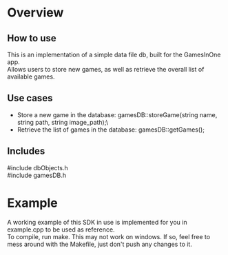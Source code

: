 # Overview
## How to use
This is an implementation of a simple data file db, built for the GamesInOne app.\
Allows users to store new games, as well as retrieve the overall list of available games.
## Use cases
- Store a new game in the database:             gamesDB::storeGame(string name, string path, string image_path);\
- Retrieve the list of games in the database:   gamesDB::getGames();
## Includes
\#include dbObjects.h\
\#include gamesDB.h
# Example
A working example of this SDK in use is implemented for you in example.cpp to be used as reference.\
To compile, run make. This may not work on windows. If so, feel free to mess around with the Makefile, just don't push any changes to it.
